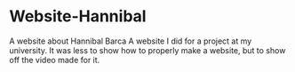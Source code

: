 # Website-Hannibal
A website about Hannibal Barca
A website I did for a project at my university. It was less to show how to properly make a website, but to show off the video made for it.
